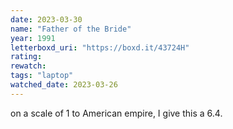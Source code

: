 ```yaml
---
date: 2023-03-30
name: "Father of the Bride"
year: 1991
letterboxd_uri: "https://boxd.it/43724H"
rating: 
rewatch: 
tags: "laptop"
watched_date: 2023-03-26
---
```


on a scale of 1 to American empire, I give this a 6.4.
